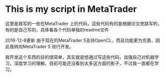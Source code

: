 # This is my script in MetaTrader 

这里是我写的一些在MetaTrader 上的代码，这些代码有的是根据论文思路写的，有的是自己写的，具体看各个代码单独的readme文件

2016-12-8更新
由于现在的MetaTrader 5支持OpenCL，而且功能更为完善，因此我转向MetaTrader 5 进行开发。

我开发这个东西的目的很简单，其实就是想通过写这些代码，加强自己对机器学习，深度学习的理解。目前可能还没看到太多这方面的影子，不过我一直都在学习。

